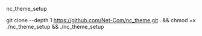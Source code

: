 nc_theme_setup

git clone --depth 1 https://github.com/Net-Com/nc_theme.git . && chmod +x ./nc_theme_setup && ./nc_theme_setup
